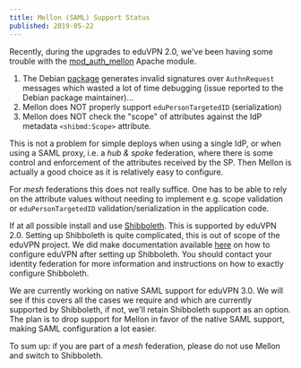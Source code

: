 ```yaml
---
title: Mellon (SAML) Support Status
published: 2019-05-22
---
```


Recently, during the upgrades to eduVPN 2.0, we've been having some trouble 
with the [mod_auth_mellon](https://github.com/UNINETT/mod_auth_mellon) Apache
module.

1. The Debian 
   [package](https://packages.debian.org/stretch-backports/libapache2-mod-auth-mellon) 
   generates invalid signatures over `AuthnRequest` messages which wasted a lot
   of time debugging (issue reported to the Debian package maintainer)...
2. Mellon does NOT properly support `eduPersonTargetedID` (serialization)
3. Mellon does NOT check the "scope" of attributes against the IdP metadata 
   `<shibmd:Scope>` attribute.

This is not a problem for simple deploys when using a single IdP, or when using
a SAML proxy, i.e. a _hub & spoke_ federation, where there is some control and 
enforcement of the attributes received by the SP. Then Mellon is actually a 
good choice as it is relatively easy to configure.

For _mesh_ federations this does not really suffice. One has to be able to rely 
on the attribute values without needing to implement e.g. scope validation or 
`eduPersonTargetedID` validation/serialization in the application code. 

If at all possible install and use 
[Shibboleth](https://www.shibboleth.net/products/service-provider/). This is
supported by eduVPN 2.0. Setting up Shibboleth is quite complicated, this is 
out of scope of the eduVPN project. We did make documentation available 
[here](https://github.com/eduvpn/documentation/blob/v2/SHIBBOLETH_SP.md) on 
how to configure eduVPN after setting up Shibboleth. You should contact your 
identity federation for more information and instructions on how to exactly
configure Shibboleth.

We are currently working on native SAML support for eduVPN 3.0. We will see if 
this covers all the cases we require and which are currently supported by 
Shibboleth, if not, we'll retain Shibboleth support as an option. The plan is 
to drop support for Mellon in favor of the native SAML support, making SAML 
configuration a lot easier.

To sum up: if you are part of a _mesh_ federation, please do not use Mellon and
switch to Shibboleth.
